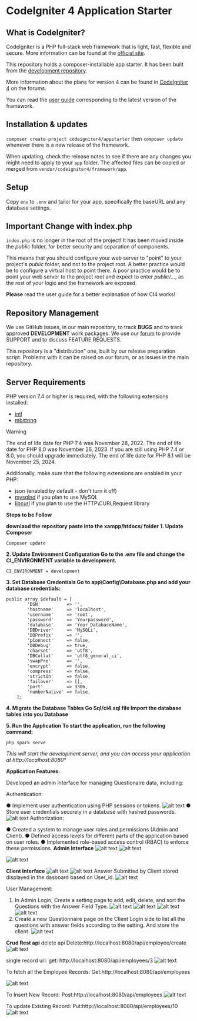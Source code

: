 # CodeIgniter 4 Application Starter

## What is CodeIgniter?

CodeIgniter is a PHP full-stack web framework that is light, fast, flexible and secure.
More information can be found at the [official site](https://codeigniter.com).

This repository holds a composer-installable app starter.
It has been built from the
[development repository](https://github.com/codeigniter4/CodeIgniter4).

More information about the plans for version 4 can be found in [CodeIgniter 4](https://forum.codeigniter.com/forumdisplay.php?fid=28) on the forums.

You can read the [user guide](https://codeigniter.com/user_guide/)
corresponding to the latest version of the framework.

## Installation & updates

`composer create-project codeigniter4/appstarter` then `composer update` whenever
there is a new release of the framework.

When updating, check the release notes to see if there are any changes you might need to apply
to your `app` folder. The affected files can be copied or merged from
`vendor/codeigniter4/framework/app`.

## Setup

Copy `env` to `.env` and tailor for your app, specifically the baseURL
and any database settings.

## Important Change with index.php

`index.php` is no longer in the root of the project! It has been moved inside the *public* folder,
for better security and separation of components.

This means that you should configure your web server to "point" to your project's *public* folder, and
not to the project root. A better practice would be to configure a virtual host to point there. A poor practice would be to point your web server to the project root and expect to enter *public/...*, as the rest of your logic and the
framework are exposed.

**Please** read the user guide for a better explanation of how CI4 works!

## Repository Management

We use GitHub issues, in our main repository, to track **BUGS** and to track approved **DEVELOPMENT** work packages.
We use our [forum](http://forum.codeigniter.com) to provide SUPPORT and to discuss
FEATURE REQUESTS.

This repository is a "distribution" one, built by our release preparation script.
Problems with it can be raised on our forum, or as issues in the main repository.

## Server Requirements

PHP version 7.4 or higher is required, with the following extensions installed:

- [intl](http://php.net/manual/en/intl.requirements.php)
- [mbstring](http://php.net/manual/en/mbstring.installation.php)

> [!WARNING]
> The end of life date for PHP 7.4 was November 28, 2022.
> The end of life date for PHP 8.0 was November 26, 2023.
> If you are still using PHP 7.4 or 8.0, you should upgrade immediately.
> The end of life date for PHP 8.1 will be November 25, 2024.

Additionally, make sure that the following extensions are enabled in your PHP:

- json (enabled by default - don't turn it off)
- [mysqlnd](http://php.net/manual/en/mysqlnd.install.php) if you plan to use MySQL
- [libcurl](http://php.net/manual/en/curl.requirements.php) if you plan to use the HTTP\CURLRequest library


**Steps to be Follow**

**downlaod the repository paste into the xampp/htdocs/ folder**
**1. Update Composer**

```
Composer update

```

**2. Update Environment Configuration
Go to the .env file and change the CI_ENVIRONMENT variable to development.**

```
CI_ENVIRONMENT = development
```

**3. Set Database Credentials
Go to app\Config\Database.php and add your database credentials:**
```
public array $default = [
        'DSN'          => '',
        'hostname'     => 'localhost',
        'username'     => 'root',
        'password'     => 'Yourpassword',
        'database'     => 'Your_DatabaseName',
        'DBDriver'     => 'MySQLi',
        'DBPrefix'     => '',
        'pConnect'     => false,
        'DBDebug'      => true,
        'charset'      => 'utf8',
        'DBCollat'     => 'utf8_general_ci',
        'swapPre'      => '',
        'encrypt'      => false,
        'compress'     => false,
        'strictOn'     => false,
        'failover'     => [],
        'port'         => 3306,
        'numberNative' => false,
    ];

```
**4. Migrate the Database Tables Go Sql/ci4.sql file
Import the database tables into you Database**

**5. Run the Application
To start the application, run the following command:**
```
php spark serve

```
*This will start the development server, and you can access your application at http://localhost:8080**

**Application Features:**

Developed an admin interface for managing Questionaire data, including:

Authentication:

● Implement user authentication using PHP sessions or tokens.
![alt text](image-21.png)
● Store user credentials securely in a database with hashed passwords.
![alt text](image-22.png)
Authorization:

● Created a system to manage user roles and permissions (Admin and Client).
● Defined access levels for different parts of the application based on user roles.
● Implemented role-based access control (RBAC) to enforce these permissions.
**Admin Interface**
![alt text](image-2.png)
![alt text](image-3.png)

![alt text](image-4.png)

**Client Interface**
![alt text](image-5.png)
![alt text](image-6.png)
Answer Submitted by Client stored displayed in the dasboard based on User_id.
![alt text](image-7.png)

User Management:
1. In Admin Login,
Create a setting page to add, edit, delete, and sort the Questions with the Answer Field
Type.
![alt text](image-8.png)
![alt text](image-9.png)
![alt text](image-10.png)
![alt text](image-11.png)
2. Create a new Questionnaire page on the Client Login side to list all the questions with
answer fields according to the setting. And store the client.
![alt text](image-12.png)





**Crud Rest api**
delete api
Delete:http://localhost:8080/api/employee/create
![alt text](image-16.png)

single record url:
get: http://localhost:8080/api/employees/3
![alt text](image-13.png)

To fetch all the Employee Records:
Get:http://localhost:8080/api/employees

![alt text](image-17.png)

To Insert New Record:
Post:http://localhost:8080/api/employees
![alt text](image-18.png)

To update Existing Record:
Put:http://localhost:8080/api/employees/10
![alt text](image-20.png)



